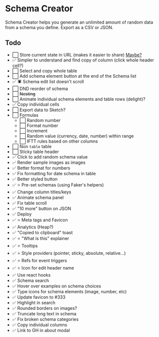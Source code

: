# Schema Creator

Schema Creator helps you generate an unlimited amount of random data from a schema you define. Export as a CSV or JSON.

## Todo

- ⬜️ Store current state in URL (makes it easier to share) [Maybe?](https://www.npmjs.com/package/use-query-params)
- ✅ Simpler to understand and find copy of column (click whole header cell?)
- ⬜️ Select and copy whole table
- ⬜️ Add schema element button at the end of the Schema list
- ✅ 🕷 Schema edit list doesn't scroll
- ⬜️ DND reorder of schema
- ⬜️ ~~Nesting~~
- ⬜️ Animate individual schema elements and table rows (delight)?
- ✅ Copy individual cells
- ⬜️ Export data to Sketch?
- ⬜️ Formulas
  - ⬜️ Random number
  - ⬜️ Format number
  - ⬜️ Increment
  - ⬜️ Random value (currency, date, number) within range
  - ⬜️ IFTT rules based on other columns
- ⬜️ Non `table` table
- ⬜️ Sticky table header
- ✅ Click to add random schema value
- ✅ Render sample images as images
- ✅ Better format for numbers
- ✅ Fix formatting for date schema in table
- ✅ Better styled button
- ✅ ⭐️ Pre-set schemas (using Faker's helpers)
- ✅ Change column titles/keys
- ✅ Animate schema panel
- ✅ Fix table scroll
- ✅ "10 more" button on JSON
- ✅ Deploy
- ✅ ⭐️ Meta tags and Favicon
- ✅ Analytics (Heap?)
- ✅ "Copied to clipboard" toast
- ✅ ⭐️ "What is this" explainer
- ✅ ⭐️ Tooltips
- ✅ ⭐️ Style providers (pointer, sticky, absolute, relative...)
- ✅ ⭐️ Refs for event triggers
- ✅ ⭐️ Icon for edit header name
- ✅ Use react hooks
- ✅ Schema search
- ✅ Hover over examples on schema choices
- ✅ Type icons for schema elements (image, number, etc)
- ✅ Update favicon to #333
- ✅ Highlight in search
- ✅ Rounded borders on images?
- ✅ Truncate long text in schema
- ✅ Fix broken schema categories
- ✅ Copy individual columns
- ✅ Link to GH in about modal
